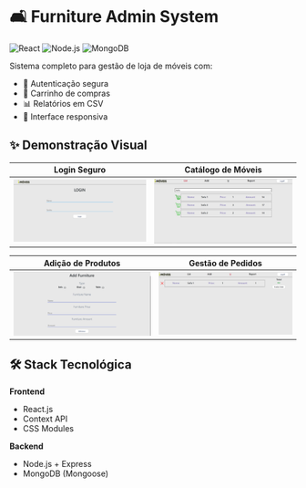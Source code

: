 # 🛋️ Furniture Admin System 

![React](https://img.shields.io/badge/React-18.2-%2361DAFB?logo=react) 
![Node.js](https://img.shields.io/badge/Node.js-16.x-%23339933?logo=node.js)
![MongoDB](https://img.shields.io/badge/MongoDB-5.0-%2347A248?logo=mongodb)

Sistema completo para gestão de loja de móveis com:
- 🔐 Autenticação segura
- 🛒 Carrinho de compras
- 📊 Relatórios em CSV
- 📱 Interface responsiva

## ✨ Demonstração Visual

| **Login Seguro** | **Catálogo de Móveis** |
|------------------|-----------------------|
| ![Login](https://github.com/gabrielscholze-r/FurnitureAdministrationSystem/blob/master/image/loginpage.png) | ![Catálogo](https://github.com/gabrielscholze-r/FurnitureAdministrationSystem/blob/master/image/home1.png) |

| **Adição de Produtos** | **Gestão de Pedidos** |
|-----------------------|----------------------|
| ![Add Product](https://github.com/gabrielscholze-r/FurnitureAdministrationSystem/blob/master/image/add2.png) | ![Carrinho](https://github.com/gabrielscholze-r/FurnitureAdministrationSystem/blob/master/image/kart.png) |

## 🛠️ Stack Tecnológica

**Frontend**
- React.js
- Context API
- CSS Modules

**Backend**
- Node.js + Express
- MongoDB (Mongoose)
